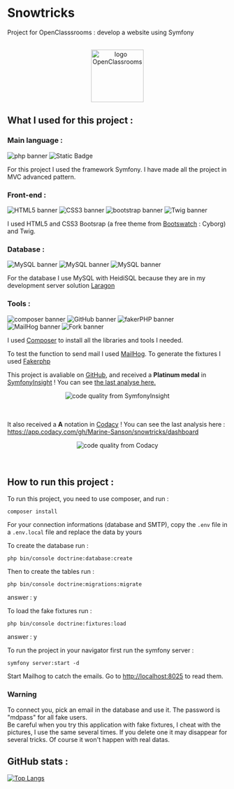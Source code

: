 # Snowtricks
Project for OpenClasssrooms : develop a website using Symfony

<div align="center">
    <br>
    <img src="https://upload.wikimedia.org/wikipedia/fr/0/0d/Logo_OpenClassrooms.png" width="120" height="120" alt="logo OpenClassrooms">
</div>


## What I used for this project :


### Main language :

<img src="https://img.shields.io/badge/php-8.3.1-%23777BB4?logo=php" alt="php banner"> <img src="https://img.shields.io/badge/symfony-6.4-%25%23000000%3F?logo=symfony" alt="Static Badge">



For this project I used the framework Symfony.
I have made all the project in MVC advanced pattern.


### Front-end :

<img src="https://img.shields.io/badge/HTML-5-%23E34F26?logo=html5" alt="HTML5 banner"> <img src="https://img.shields.io/badge/CSS-3-%231572B6?logo=css3" alt="CSS3 banner"> <img src="https://img.shields.io/badge/Bootstrap-5.3.2-%237952B3?logo=bootstrap" alt="bootstrap banner"> <img src="https://img.shields.io/badge/Twig-3.0-%23bacf29" alt="Twig banner">

I used HTML5 and CSS3 Bootsrap (a free theme from <a href="https://bootswatch.com/">Bootswatch</a> : Cyborg) and Twig.


### Database :

<img src="https://img.shields.io/badge/MySQL-8.0.30-%234479A1?logo=mysql" alt="MySQL banner"> <img src="https://img.shields.io/badge/HeidiSQL-12.1.0-%234479A1?logo=mysql" alt="MySQL banner"> <img src="https://img.shields.io/badge/Laragon-6.0-%230E83CD?logo=laragon" alt="MySQL banner">

For the database I use MySQL with HeidiSQL because they are in my development server solution <a href="https://laragon.org/index.html">Laragon</a>


### Tools :

<img src="https://img.shields.io/badge/Composer-2.6.5-%23885630?logo=composer" alt="composer banner"> <img src="https://img.shields.io/badge/Tools-GitHub-%23181717?logo=github" alt="GitHub banner"> <img src="https://img.shields.io/badge/fakerPHP-1.23.1-%23000000"  alt="fakerPHP banner"> <img src="https://img.shields.io/badge/MailHog-1.0.1-%23B10000" alt="MailHog banner"> <img src="https://img.shields.io/badge/fork-1.92.0.0-%2300AFF0" alt="Fork banner"> 

I used <a href="https://getcomposer.org/">Composer</a> to install all the libraries and tools I needed.

To test the function to send mail I used <a href="https://github.com/mailhog/MailHog">MailHog</a>.
To generate the fixtures I used <a href="https://fakerphp.github.io/">Fakerphp</a>

This project is avaliable on <a href="https://github.com/">GitHub</a>, and received a **Platinum medal** in <a href="https://insight.symfony.com/">SymfonyInsight</a> ! You can see <a href="https://insight.symfony.com/projects/229e245e-bc90-4871-97cb-374f6bca10ee">the last analyse here.</a>

<div align="center">
    <img src="https://insight.symfony.com/projects/229e245e-bc90-4871-97cb-374f6bca10ee/big.svg" alt="code quality from SymfonyInsight">
    <br>
    <br>
    <br>
</div>

It also received a **A** notation in <a href="https://www.codacy.com/">Codacy</a> ! You can see the last analysis here : <a href="https://app.codacy.com/gh/Marine-Sanson/snowtricks/dashboard">https://app.codacy.com/gh/Marine-Sanson/snowtricks/dashboard</a>

<div align="center">
    <img src="https://img.shields.io/codacy/grade/591cf51d80244641be9c2514f607a6ce" alt="code quality from Codacy">
    <br>
    <br>
    <br>
</div>

## How to run this project :

To run this project, you need to use composer, and run :

```
composer install
```

For your connection informations (database and SMTP), copy the ```.env``` file in a ```.env.local``` file and replace the data by yours

To create the database run :

```
php bin/console doctrine:database:create
```

Then to create the tables run :
```
php bin/console doctrine:migrations:migrate
```
answer : y

To load the fake fixtures run :

```
php bin/console doctrine:fixtures:load
```
answer : y

To run the project in your navigator first run the symfony server :
```
symfony server:start -d
```

Start Mailhog to catch the emails. Go to <a href="http://localhost:8025">http://localhost:8025</a> to read them.


### Warning ###
To connect you, pick an email in the database and use it. The password is "mdpass" for all fake users.
<br>
Be careful when you try this application with fake fixtures, I cheat with the pictures, I use the same several times. If you delete one it may disappear for several tricks. Of course it won't happen with real datas.

## GitHub stats : ##

[![Top Langs](https://github-readme-stats.vercel.app/api/top-langs/?username=Marine-Sanson&layout=compact)](https://github.com/Marine-Sanson/snowtricks/tree/develop)
